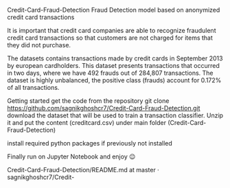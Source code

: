 Credit-Card-Fraud-Detection
Fraud Detection model based on anonymized credit card transactions

It is important that credit card companies are able to recognize fraudulent credit card transactions so that customers are not charged for items that they did not purchase.



The datasets contains transactions made by credit cards in September 2013 by european cardholders. This dataset presents transactions that occurred in two days, where we have 492 frauds out of 284,807 transactions. The dataset is highly unbalanced, the positive class (frauds) account for 0.172% of all transactions.

Getting started
get the code from the repository
git clone https://github.com/sagnikghoshcr7/Credit-Card-Fraud-Detection.git 
download the dataset that will be used to train a transaction classifier. Unzip it and put the content (creditcard.csv) under main folder (Credit-Card-Fraud-Detection)

install required python packages if previously not installed

Finally run on Jupyter Notebook and enjoy 😉

Credit-Card-Fraud-Detection/README.md at master · sagnikghoshcr7/Credit-
